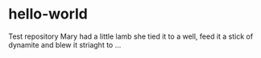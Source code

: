 # hello-world
Test repository
Mary had a little lamb she tied it to a well, feed it a stick of dynamite and blew it striaght to ... 
